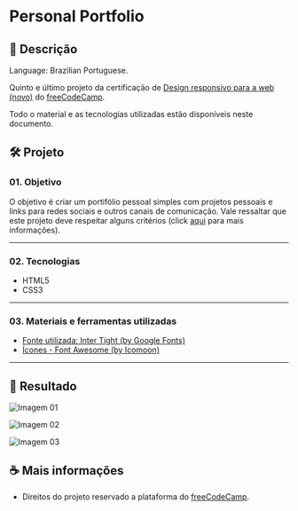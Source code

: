# Personal Portfolio

## 📃 Descrição

Language: Brazilian Portuguese.

Quinto e último projeto da certificação de [Design responsivo para a web (novo)](https://www.freecodecamp.org/portuguese/learn/2022/responsive-web-design/) do [freeCodeCamp](https://www.freecodecamp.org/portuguese/learn/).

Todo o material e as tecnologias utilizadas estão disponíveis neste documento.

## 🛠️ Projeto

### 01. Objetivo

O objetivo é criar um portifólio pessoal simples com projetos pessoais e links para redes sociais e outros canais de comunicação. Vale ressaltar que este projeto deve respeitar alguns critérios (click [aqui](https://www.freecodecamp.org/learn/2022/responsive-web-design/build-a-technical-documentation-page-project/build-a-technical-documentation-page) para mais informações).

---

### 02. Tecnologias

- HTML5
- CSS3

---

### 03. Materiais e ferramentas utilizadas

- [Fonte utilizada: Inter Tight (by Google Fonts)](https://fonts.google.com/specimen/Inter+Tight?query=Inter+T)
- [Ícones - Font Awesome (by Icomoon)](https://icomoon.io/app/#/select)

---

## 📸 Resultado

![Imagem 01]()

![Imagem 02]()

![Imagem 03]()

## ☕ Mais informações

- Direitos do projeto reservado a plataforma do [freeCodeCamp](https://www.freecodecamp.org/portuguese/learn/).
